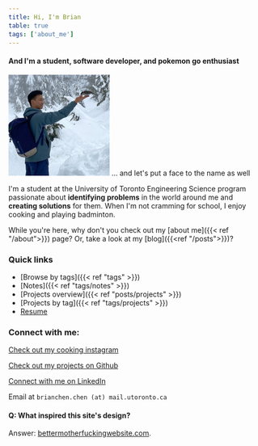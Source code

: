 ```yaml
---
title: Hi, I'm Brian
table: true
tags: ['about_me']
---
```


####  And I'm a student, software developer, and pokemon go enthusiast


![Let's put a face to the name](profile-picture.jpg)
... and let's put a face to the name as well

I'm a student at the University of Toronto Engineering Science program passionate about **identifying  problems** in the world around me and **creating solutions** for them. 
When I'm not cramming for school, I enjoy cooking and playing badminton.

While you're here, why don't you check out my [about me]({{< ref "/about">}}) page?
Or, take a look at my [blog]({{<ref "/posts">}})?


### Quick links

- [Browse by tags]({{< ref "tags" >}})
- [Notes]({{< ref "tags/notes" >}})
- [Projects overview]({{< ref "posts/projects" >}})
- [Projects by tag]({{< ref "tags/projects" >}})
- [Resume](resume.pdf)

###  Connect with me:

[Check out my cooking instagram](https://instagram.com/brianschicken)

[Check out my projects on Github](https://github.com/ihasdapie)

[Connect with me on LinkedIn](https://linkedin.com/in/brianchen28914)

Email at `brianchen.chen (at) mail.utoronto.ca`



#### Q: What inspired this site's design?
Answer: [bettermotherfuckingwebsite.com](http://bettermotherfuckingwebsite.com/).



